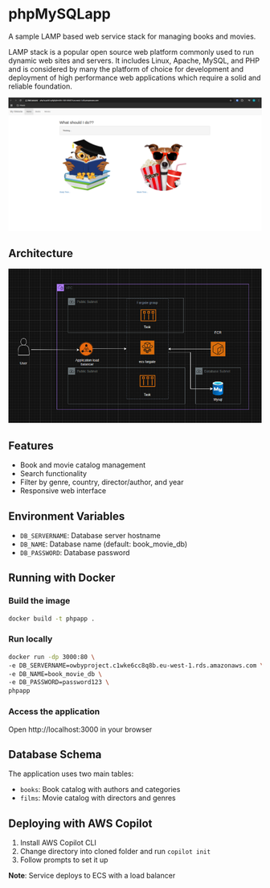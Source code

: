 # phpMySQLapp
A sample LAMP based web service stack for managing books and movies.

LAMP stack is a popular open source web platform commonly used to run dynamic web sites and servers. 
It includes Linux, Apache, MySQL, and PHP and is considered by many the platform of choice for development 
and deployment of high performance web applications which require a solid and reliable foundation.

![alt text](app_ui.png)

## Architecture

![alt text](architecture.png)

## Features
- Book and movie catalog management
- Search functionality
- Filter by genre, country, director/author, and year
- Responsive web interface

## Environment Variables
- `DB_SERVERNAME`: Database server hostname
- `DB_NAME`: Database name (default: book_movie_db)
- `DB_PASSWORD`: Database password

## Running with Docker

### Build the image
```bash
docker build -t phpapp .
```

### Run locally
```bash
docker run -dp 3000:80 \
-e DB_SERVERNAME=owbyproject.c1wke6cc8q8b.eu-west-1.rds.amazonaws.com \
-e DB_NAME=book_movie_db \
-e DB_PASSWORD=password123 \
phpapp
```

### Access the application
Open http://localhost:3000 in your browser

## Database Schema
The application uses two main tables:
- `books`: Book catalog with authors and categories
- `films`: Movie catalog with directors and genres

## Deploying with AWS Copilot
1. Install AWS Copilot CLI
2. Change directory into cloned folder and run `copilot init`
3. Follow prompts to set it up

**Note**: Service deploys to ECS with a load balancer


